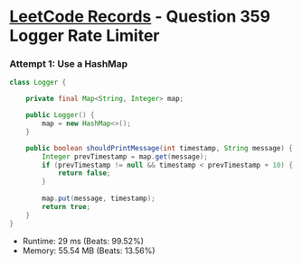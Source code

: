 # [LeetCode Records](../../README.md) - Question 359 Logger Rate Limiter

### Attempt 1: Use a HashMap
```java
class Logger {

    private final Map<String, Integer> map;

    public Logger() {
        map = new HashMap<>();
    }

    public boolean shouldPrintMessage(int timestamp, String message) {
        Integer prevTimestamp = map.get(message);
        if (prevTimestamp != null && timestamp < prevTimestamp + 10) {
            return false;
        }
        
        map.put(message, timestamp);
        return true;
    }
}

```
- Runtime: 29 ms (Beats: 99.52%)
- Memory: 55.54 MB (Beats: 13.56%)

<br>
